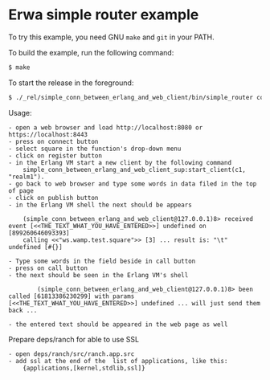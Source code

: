 Erwa simple router example
==========================

To try this example, you need GNU `make` and `git` in your PATH.

To build the example, run the following command:

``` bash
$ make
```

To start the release in the foreground:

``` bash
$ ./_rel/simple_conn_between_erlang_and_web_client/bin/simple_router console
```

Usage:

	- open a web browser and load http://localhost:8080 or https://localhost:8443
	- press on connect button
	- select square in the function's drop-down menu
	- click on register button
	- in the Erlang VM start a new client by the following command
		simple_conn_between_erlang_and_web_client_sup:start_client(c1, "realm1").
	- go back to web browser and type some words in data filed in the top of page
	- click on publish button
	- in the Erlang VM shell the next should be appears
	
		(simple_conn_between_erlang_and_web_client@127.0.0.1)8> received event [<<THE_TEXT_WHAT_YOU_HAVE_ENTERED>>] undefined on [899260646093393]
		calling <<"ws.wamp.test.square">> [3] ... result is: "\t" undefined [#{}]
		
	- Type some words in the field beside in call button
	- press on call button
	- the next should be seen in the Erlang VM's shell
	
			(simple_conn_between_erlang_and_web_client@127.0.0.1)8> been called [61813386230299] with params [<<THE_TEXT_WHAT_YOU_HAVE_ENTERED>>] undefined ... will just send them back ...
			
	- the entered text should be appeared in the web page as well
	
Prepare deps/ranch for able to use SSL

	- open deps/ranch/src/ranch.app.src
	- add ssl at the end of the  list of applications, like this:
		{applications,[kernel,stdlib,ssl]}

